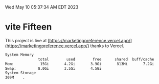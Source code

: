 Wed May 10 05:37:34 AM EDT 2023

# vite Fifteen


This project is live at [https://marketingpreference.vercel.app/](https://marketingpreference.vercel.app/) thanks to Vercel.

```bash
System Memory
               total        used        free      shared  buff/cache   available
Mem:            15Gi       4.2Gi       3.9Gi       813Mi       7.2Gi       9.9Gi
Swap:          8.0Gi       3.5Gi       4.5Gi
System Storage
309M	.
```
